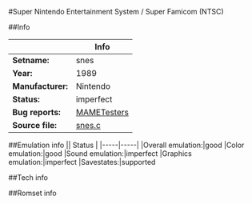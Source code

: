 #Super Nintendo Entertainment System / Super Famicom (NTSC)

##Info

||Info|
|-----|-----|
|**Setname:**|snes
|**Year:**|1989
|**Manufacturer:**|Nintendo
|**Status:**|imperfect
|**Bug reports:**|[MAMETesters](http://mametesters.org/view_all_set.php?type=1&temporary=y&search=snes.c)
|**Source file:**|[snes.c](https://github.com/mamedev/mame/blob/master/src/mess/drivers/snes.c)

##Emulation info
|| Status |
|-----|-----|
|Overall emulation:|good
|Color emulation:|good
|Sound emulation:|imperfect
|Graphics emulation:|imperfect
|Savestates:|supported

##Tech info

##Romset info

<!--- START OF EDITED COMMENT DO NOT TOUCH TEXT ABOVE-->
